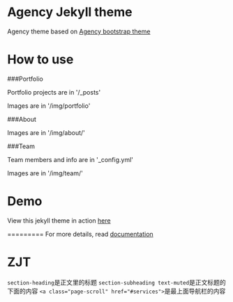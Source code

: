 Agency Jekyll theme
====================

Agency theme based on [Agency bootstrap theme ](https://startbootstrap.com/template-overviews/agency/)

# How to use

###Portfolio 

Portfolio projects are in '/_posts'

Images are in '/img/portfolio'

###About

Images are in '/img/about/'

###Team

Team members and info are in '_config.yml'

Images are in '/img/team/'


# Demo

View this jekyll theme in action [here](https://y7kim.github.io/agency-jekyll-theme)

=========
For more details, read [documentation](http://jekyllrb.com/)

# ZJT
`section-heading`是正文里的标题
`section-subheading text-muted`是正文标题的下面的内容
`<a class="page-scroll" href="#services">`是最上面导航栏的内容